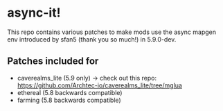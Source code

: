 # async-it!

This repo contains various patches to make mods use the async mapgen env introduced by sfan5 (thank you so much!) in 5.9.0-dev.

## Patches included for
- caverealms_lite (5.9 only) -> check out this repo: https://github.com/Archtec-io/caverealms_lite/tree/mglua
- ethereal (5.8 backwards compatible)
- farming (5.8 backwards compatible)
